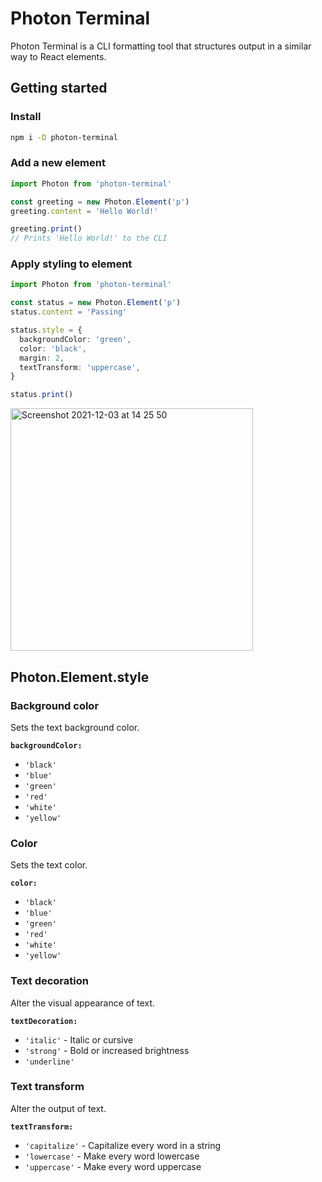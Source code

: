 # Photon Terminal

Photon Terminal is a CLI formatting tool that structures output in a similar way to React elements.


## Getting started

### Install

```bash
npm i -D photon-terminal
```


### Add a new element

```typescript
import Photon from 'photon-terminal'

const greeting = new Photon.Element('p')
greeting.content = 'Hello World!'

greeting.print()
// Prints 'Hello World!' to the CLI
```


### Apply styling to element

```typescript
import Photon from 'photon-terminal'

const status = new Photon.Element('p')
status.content = 'Passing'

status.style = {
  backgroundColor: 'green',
  color: 'black',
  margin: 2,
  textTransform: 'uppercase',
}

status.print()
```

<img width="388" alt="Screenshot 2021-12-03 at 14 25 50" src="https://user-images.githubusercontent.com/74550679/144610089-7c56f686-037c-448d-88f8-a92b2b8b047b.png">


## Photon.Element.style

### Background color

Sets the text background color.

**`backgroundColor:`**

- `'black'`
- `'blue'`
- `'green'`
- `'red'`
- `'white'`
- `'yellow'`


### Color

Sets the text color.

**`color:`**

- `'black'`
- `'blue'`
- `'green'`
- `'red'`
- `'white'`
- `'yellow'`


### Text decoration

Alter the visual appearance of text.

**`textDecoration:`**

- `'italic'` - Italic or cursive
- `'strong'` - Bold or increased brightness
- `'underline'`


### Text transform

Alter the output of text.

**`textTransform:`**

- `'capitalize'` - Capitalize every word in a string
- `'lowercase'` - Make every word lowercase
- `'uppercase'` - Make every word uppercase
